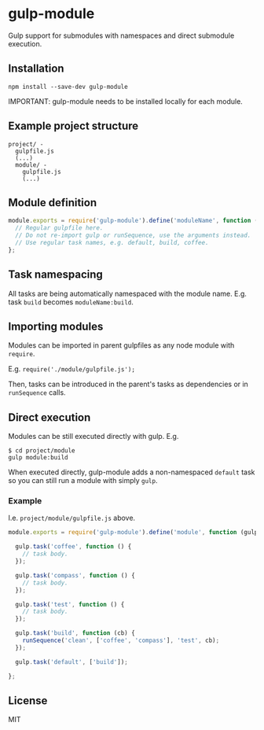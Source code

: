# gulp-module
Gulp support for submodules with namespaces and direct submodule execution.

## Installation
`npm install --save-dev gulp-module`

IMPORTANT: gulp-module needs to be installed locally for each module.

## Example project structure
```
project/ -
  gulpfile.js
  (...)
  module/ -
    gulpfile.js
    (...)
```

## Module definition
```javascript
module.exports = require('gulp-module').define('moduleName', function (gulp, runSequence) {
  // Regular gulpfile here.
  // Do not re-import gulp or runSequence, use the arguments instead.
  // Use regular task names, e.g. default, build, coffee.
};
```

## Task namespacing
All tasks are being automatically namespaced with the module name.
E.g. task `build` becomes `moduleName:build`.


## Importing modules
Modules can be imported in parent gulpfiles as any node module with `require`.

E.g. `require('./module/gulpfile.js');`

Then, tasks can be introduced in the parent's tasks as dependencies or in `runSequence` calls.


## Direct execution
Modules can be still executed directly with gulp. E.g.

```
$ cd project/module
gulp module:build
```
When executed directly, gulp-module adds a non-namespaced `default` task so you can still run a module with simply `gulp`.


### Example
I.e. `project/module/gulpfile.js` above.
```javascript
module.exports = require('gulp-module').define('module', function (gulp, runSequence) {

  gulp.task('coffee', function () {
    // task body.
  });

  gulp.task('compass', function () {
    // task body.
  });

  gulp.task('test', function () {
    // task body.
  });

  gulp.task('build', function (cb) {
    runSequence('clean', ['coffee', 'compass'], 'test', cb);
  });

  gulp.task('default', ['build']);

};
```

## License
MIT
